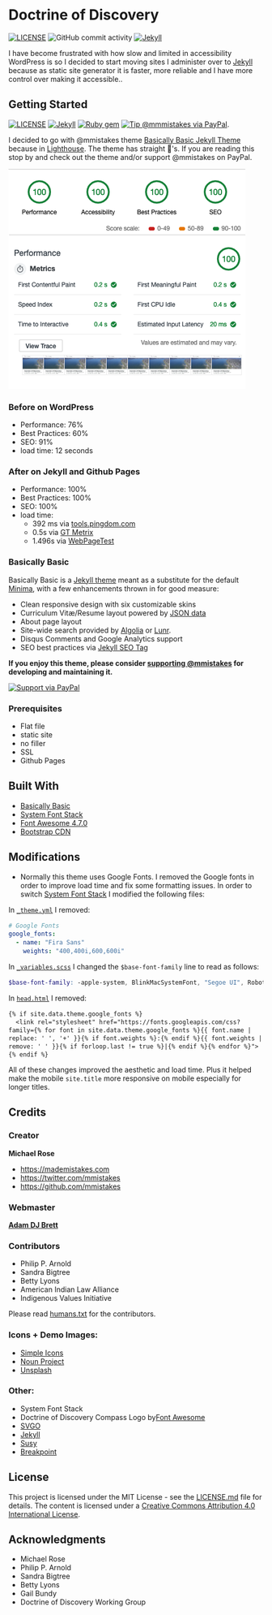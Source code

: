 # Doctrine of Discovery
[![LICENSE](https://img.shields.io/badge/license-MIT-lightgrey.svg)](LICENSE)
![GitHub commit activity](https://img.shields.io/github/commit-activity/m/adamdjbrett/nabpr)
[![Jekyll](https://img.shields.io/badge/Made%20with-Jekyll-1f425f.svg)](https://jekyllrb.com/)

I have become frustrated with how slow and limited in accessibility WordPress is so I decided to start moving sites I administer over to [Jekyll](http://jekyllrb.com) because as static site generator it is faster, more reliable and I have more control over making it accessible..

## Getting Started
[![LICENSE](https://img.shields.io/badge/license-MIT-lightgrey.svg)](https://github.com/mmistakes/jekyll-theme-basically-basic/blob/master/LICENSE)
[![Jekyll](https://img.shields.io/badge/jekyll-%3E%3D%203.6-blue.svg)](https://jekyllrb.com/)
[![Ruby gem](https://img.shields.io/gem/v/jekyll-theme-basically-basic.svg)](https://rubygems.org/gems/jekyll-theme-basically-basic)
[![Tip @mmmistakes via PayPal](https://img.shields.io/badge/PayPal-tip%20me-green.svg?logo=paypal)](https://www.paypal.me/mmistakes).

I decided to go with @mmistakes theme [Basically Basic Jekyll Theme](https://github.com/mmistakes/jekyll-theme-basically-basic) because in [Lighthouse](https://developers.google.com/web/tools/lighthouse/). The theme has straight 💯's. If you are reading this stop by and check out the theme and/or support @mmistakes on PayPal.

![Screenshot-2019-03-11-02.46.46.png](Screenshot-2019-03-11-02.46.46.png "Screenshot of the Doctrine of Discovery Lighthouse tools Score as of 2019-03-11")

### Before on WordPress
- Performance: 76%
- Best Practices: 60%
- SEO: 91%
- load time: 12 seconds

### After on Jekyll and Github Pages
- Performance: 100%
- Best Practices: 100%
- SEO: 100%
- load time:
  - 392 ms via [tools.pingdom.com](https://tools.pingdom.com)
  - 0.5s via [GT Metrix](https://gtmetrix.com/)
  - 1.496s via [WebPageTest](https://www.webpagetest.org)

### Basically Basic
Basically Basic is a [Jekyll theme](https://jekyllrb.com/docs/themes/) meant as
a substitute for the default [Minima](https://github.com/jekyll/minima), with a
few enhancements thrown in for good measure:

- Clean responsive design with six customizable skins
- Curriculum Vitæ/Resume layout powered by [JSON data](http://registry.jsonresume.org/)
- About page layout
- Site-wide search provided by [Algolia](https://www.algolia.com/) or [Lunr](https://lunrjs.com/).
- Disqus Comments and Google Analytics support
- SEO best practices via [Jekyll SEO Tag](https://github.com/jekyll/jekyll-seo-tag/)

**If you enjoy this theme, please consider [supporting @mmistakes](https://www.paypal.me/mmistakes) for developing and maintaining it.**

[![Support via PayPal](https://cdn.rawgit.com/twolfson/paypal-github-button/1.0.0/dist/button.svg)](https://www.paypal.me/mmistakes)
### Prerequisites

- Flat file
- static site
- no filler
- SSL
- Github Pages

## Built With
* [Basically Basic](https://mmistakes.github.io/jekyll-theme-basically-basic/)
* [System Font Stack](https://css-tricks.com/snippets/css/system-font-stack/)
* [Font Awesome 4.7.0](https://fontawesome.com/v4.7.0/)
* [Bootstrap CDN](https://www.bootstrapcdn.com/)

## Modifications
- Normally this theme uses Google Fonts. I removed the Google fonts in order to improve load time and fix some formatting issues. In order to switch [System Font Stack](https://css-tricks.com/snippets/css/system-font-stack/) I modified the following files:

In [`_theme.yml`](_data/theme.yml) I removed:

  ```YAML
  # Google Fonts
  google_fonts:
    - name: "Fira Sans"
      weights: "400,400i,600,600i"
  ```

In [`_variables.scss`](_sass/basically-basic/_variables.scss) I changed the `$base-font-family` line to read as follows:

  ```scss
  $base-font-family: -apple-system, BlinkMacSystemFont, "Segoe UI", Roboto, Helvetica, Arial, sans-serif, "Apple Color Emoji", "Segoe UI Emoji", "Segoe UI Symbol" !default;
  ```

In [`head.html`](_includes/head.html) I removed:

  ```liquid
  {% if site.data.theme.google_fonts %}
    <link rel="stylesheet" href="https://fonts.googleapis.com/css?family={% for font in site.data.theme.google_fonts %}{{ font.name | replace: ' ', '+' }}{% if font.weights %}:{% endif %}{{ font.weights | remove: ' ' }}{% if forloop.last != true %}|{% endif %}{% endfor %}">
  {% endif %}
  ```

All of these changes improved the aesthetic and load time. Plus it helped make the mobile `site.title` more responsive on mobile especially for longer titles.

## Credits

### Creator

**Michael Rose**

- <https://mademistakes.com>
- <https://twitter.com/mmistakes>
- <https://github.com/mmistakes>

### Webmaster
[**Adam DJ Brett**](https://github.com/adamdjbrett)

### Contributors
  - Philip P. Arnold
  - Sandra Bigtree
  - Betty Lyons
  - American Indian Law Alliance
  - Indigenous Values Initiative

Please read [humans.txt](humans.txt) for the contributors.


### Icons + Demo Images:

- [Simple Icons](https://simpleicons.org/)
- [Noun Project](https://thenounproject.com)
- [Unsplash](https://unsplash.com/)

### Other:
- System Font Stack
- Doctrine of Discovery Compass Logo by[Font Awesome](https://fontawesome.com)
- [SVGO](https://github.com/svg/svgo)
- [Jekyll](http://jekyllrb.com/)
- [Susy](http://susy.oddbird.net/)
- [Breakpoint](http://breakpoint-sass.com/)

## License

This project is licensed under the MIT License - see the [LICENSE.md](LICENSE.md) file for details. The content is licensed under a [Creative Commons Attribution 4.0 International License](https://creativecommons.org/licenses/by/4.0/).

## Acknowledgments

* Michael Rose
* Philip P. Arnold
* Sandra Bigtree
* Betty Lyons
* Gail Bundy
* Doctrine of Discovery Working Group
